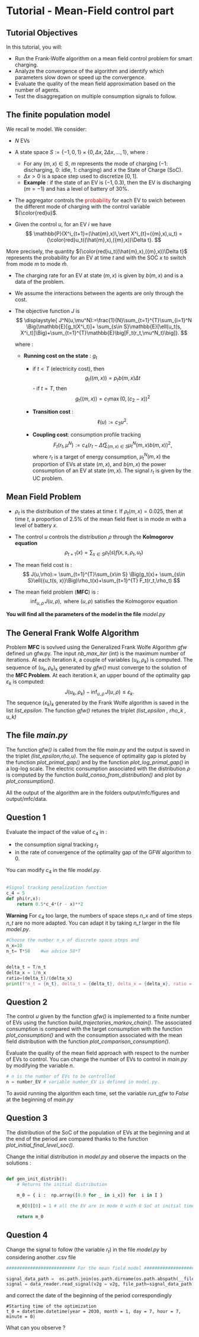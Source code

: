 # Tutorial - Mean-Field control part

## Tutorial Objectives

In this tutorial, you will:

- Run the Frank-Wolfe algorithm on a mean field control problem for smart charging.
- Analyze the convergence of the algorithm and identify which parameters slow down or speed up the convergence.
- Evaluate the quality of the mean field approximation based on the number of agents.
- Test the disaggregation on multiple consumption signals to follow. 


## The finite population model

We recall te model.     We consider:
- $N$ EVs
- A state space $S:=\{-1,0,1\}\times\{0,\Delta x,2\Delta x,\ldots,1\}$, where :
    - For any $(m,x)\in S$, $m$ represents the mode of charging ($-1$: discharging, $0$: idle, $1$: charging) and $x$ the State of Charge (SoC).
    - $\Delta x>0$ is a space step used to discretize $[0,1]$.
    - **Example** : if the state of an EV is $({-1},{0.3})$, then the EV is discharging ($m={-1}$) and has a level of battery of ${30\%}$.

- The aggregator controls the <span style="color: red;"> probability </span>  for each EV to swich between the different mode of charging with the control variable ${\color{red}u}$.

- Given the control $u$, for an EV $i$ we have
$$
\mathbb{P}(X^i_{t+1}=(\hat{m},x)\,\vert X^i_{t}=({m},x),u_t) = {\color{red}u_t((\hat{m},x),({m},x))\Delta t}.
$$

More precisely, the quantity ${\color{red}u_t((\hat{m},x),({m},x))\Delta t}$ represents the probability for an EV at time $t$ and with the SOC $x$ to switch from mode $m$ to mode $\hat{m}$.

- The charging rate for an EV at state $(m,x)$ is given by ${b(m,x)}$ and is a data of the problem.

- We assume the interactions between the agents are only through the cost.

- The objective function $J$ is 
    $$
        \displaystyle{   J^N(u,\mu^N):=\frac{1}{N}\sum_{t=1}^{T}\sum_{i=1}^N
    \Big(\mathbb{E}[g_t(X^i_t)]+ \sum_{s\in S}\mathbb{E}[\ell(u_t(s, X^i_t)]\Big)+\sum_{t=1}^{T}\mathbb{E}\big[F_t(r_t,\mu^N_t)\big]}.
    $$
    
    where :
    
    - **Running cost on the state** : $g_t$   
        -  if $t< T$ (electricity cost), then  
                $$
                g_t((m,x))= p_tb(m,x)\Delta t  
                $$
                - if  $t= T$, then 
                $$
                g_t((m,x))= c_1\max(0,(c_2-x))^2 
                $$
                  

        - **Transition cost** : 
        $$\ell(u):= c_3u^2.$$
        - **Coupling cost**: consumption profile tracking
        $$
            F_t(r_t,\mu^N):=c_4\Big(r_t - \Delta t\sum_{(m,x)\in S}\mu_t^N(m,x)b(m,x)\Big)^2,
        $$
         where $r_t$ is a target of energy consumption, $\mu_t^N(m,x)$ the proportion of EVs at state $(m,x)$, and  $b(m,x)$ the power consumption of an EV at state $(m,x)$. The signal $r_t$ is given by the UC problem.

## Mean Field Problem 

- $\rho_t$ is the distribution of the states at time $t$. If $\rho_t(m,x)=0.025$, then at time $t$, a proportion of $2.5\%$ of the mean field fleet is in mode $m$ with a level of battery $x$.

- The control $u$ controls the distribution $\rho$ through the **Kolmogorov equation**
$$
\rho_{t+1}(x)=\sum_{s\in S}\rho_t(s)f(x,s,\rho_t,u_t)
$$

- The mean field cost is :
    $$
          J(u,\rho):= \sum_{t=1}^{T}\sum_{x\in S}  \Big(g_t(x)+ \sum_{s\in S}\ell({u_t(s, x)}\Big)\rho_t(x)+\sum_{t=1}^{T} F_t(r_t,\rho_t)
    $$

- The mean field problem (**MFC**) is :
    $$
    \inf_{u,\rho}\,J(u,\rho), \text{   where  }(u,\rho)\text{ satisfies the Kolmogorov equation }
    $$


**You will find all the parameters of the model in the file** *model.py* 

## The General Frank Wolfe Algorithm

Problem **MFC** is sovlved using the Generalized Frank Wolfe Algorithm  *gfw* defined un gfw.py. The input *nb_max_iter* (int) is the maximum number of iterations.
At each iteration *k*, a couple of variables $(u_k,\rho_k)$ is computed. The sequence of $(u_k,\rho_k)_k$ generated by *gfw()* must converge to the solution of the **MFC Problem**. At each iteration $k$, an upper bound of the optimality gap $\varepsilon_k$ is computed:
$$
  J(u_k,\rho_k)  - \inf_{u,\rho}\,J(u,\rho) \leq  \varepsilon_k.
$$
The sequence $(\varepsilon_k)_k$ generated by the Frank Wolfe algorithm is saved in the list *list_epsilon*.
The function *gfw()* retunes the triplet *(list_epsilon , rho_k , u_k)*

## The file *main.py*

The function *gfw()* is called from the file *main.py* and the output is saved in the triplet *(list_epsilon,rho,u)*. 
The sequence of optimality gap is ploted by the function *plot_primal_gap()* and by the function *plot_log_primal_gap()* in a log-log scale. 
The electric consumption associated with the distribution $\rho$ is computed by the function *build_conso_from_distribution()* and plot by *plot_consumption()*. 

All the output of the algorithm are in the folders output/mfc/figures and output/mfc/data.

## Question 1 

Evaluate the impact of the value of $c_4$ in :
- the consumption signal tracking $r_t$
- in the rate of convergence of the optimality gap of the GFW algorithm to $0$.

 You can modify $c_4$ in the file *model.py*.
```python

#Signal tracking penalization function
c_4 = 5
def phi(r,x):
    return 0.5*c_4*(r - x)**2

```

**Warning** For $c_4$ too large, the numbers of space steps *n_x* and of time steps *n_t* are no more adapted. You can adapt it by taking *n_t* larger in the file *model.py*.

```python
#Choose the number n_x of discrete space steps and 
n_x=10
n_t= T*50    #we advice 50*T


delta_t = T/n_t
delta_x = 1/n_x
ratio=(delta_t)/(delta_x)
print(f'n_t = {n_t}, delta_t = {delta_t}, delta_x = {delta_x}, ratio = { ratio }')
```

## Question 2

The control *u* given by the function *gfw()* is implemented to a finite number of EVs using the function *build_trajectories_markov_chain()*. The associated consumption is compared with the target consumption with the function *plot_consumption()* and with the consumption associated with the mean field distribution with the function *plot_comparison_consumption()*.

Evaluate the quality of the mean field approach with respect to the number of EVs to control.
You can change the number of EVs to control in *main.py* by modifying the variable *n*.
```python
# n is the number of EVs to be controlled
n = number_EV # variable number_EV is defined in model.py. 
```

To avoid running the algorithm each time, set the variable *run_gfw* to *False* at the beginning of *main.py*

## Question 3

The distribution of the SoC of the population of EVs at the beginning and at the end of the period are compared thanks to the function *plot_initial_final_level_soc()*.

Change the initial distribution in *model.py* and observe the impacts on the solutions :

```python

def gen_init_distrib():  
    # Returns the initial distribution

    m_0 = { i :  np.array([0.0 for _ in i_x]) for  i in I }
    
    m_0[0][0] = 1 # all the EV are in mode 0 with 0 SoC at initial time

    return m_0
```

## Question 4

Change the signal to follow (the variable $r_t$) in the file *model.py* by considering another .csv file 

```python
########################## For the mean field model ##########################

signal_data_path =  os.path.join(os.path.dirname(os.path.abspath(__file__)),'..','output','long-term_uc','data','aggreg_ev_france_charging_profiles_2030-1-7.csv')
signal = data_reader.read_signal(v2g = v2g, file_path=signal_data_path) 
```
and correct the date of the beginning of the period correspondingly 

```
#Starting time of the optimization
t_0 = datetime.datetime(year = 2030, month = 1, day = 7, hour = 7, minute = 0)
```
What can you observe ?